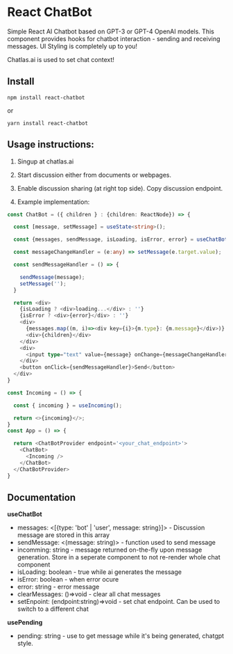 # React ChatBot

Simple React AI Chatbot based on GPT-3 or GPT-4 OpenAI models. This component provides hooks for chatbot interaction - sending and receiving messages. UI Styling is completely up to you!

Chatlas.ai is used to set chat context!

## Install

``npm install react-chatbot``

or

``yarn install react-chatbot``

## Usage instructions: 

1. Singup at chatlas.ai

2. Start discussion either from documents or webpages. 

3. Enable discussion sharing (at right top side). Copy discussion endpoint.

4. Example implementation:

```ts
const ChatBot = ({ children } : {children: ReactNode}) => {

  const [message, setMessage] = useState<string>();

  const {messages, sendMessage, isLoading, isError, error} = useChatBot();

  const messageChangeHandler = (e:any) => setMessage(e.target.value);

  const sendMessageHandler = () => {

    sendMessage(message);
    setMessage('');
  }

  return <div>
    {isLoading ? <div>loading...</div> : ''}
    {isError ? <div>{error}</div> : ''}
    <div>
      {messages.map((m, i)=><div key={i}>{m.type}: {m.message}</div>)}
      <div>{children}</div>
    </div>
    <div>
      <input type="text" value={message} onChange={messageChangeHandler} />
    </div>
    <button onClick={sendMessageHandler}>Send</button>
  </div>
}

const Incoming = () => {

  const { incoming } = useIncoming();

  return <>{incoming}</>;
}
const App = () => {

  return <ChatBotProvider endpoint='<your_chat_endpoint>'>
    <ChatBot>
      <Incoming />
    </ChatBot>
  </ChatBotProvider>
}
```

## Documentation

**useChatBot**
  - messages: <[{type: 'bot' | 'user', message: string}]> - Discussion message are stored in this array
  - sendMessage: <(message: string)> - function used to send message
  - incomming: string - message returned on-the-fly upon message generation. Store in a seperate component to not re-render whole chat component
  - isLoading: boolean - true while ai generates the message
  - isError: boolean - when error ocure 
  - error: string - error message
  - clearMessages: ()=>void - clear all chat messages
  - setEnpoint: (endpoint:string)=>void - set chat endpoint. Can be used to switch to a different chat

**usePending**
  - pending: string - use to get message while it's being generated, chatgpt style.